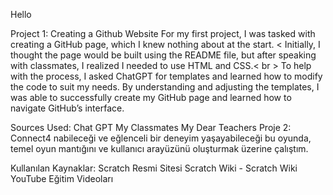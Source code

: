 Hello 



  
Project 1: Creating a Github Website
For my first project, I was tasked with creating a GitHub page, which I knew nothing about at the start. < 
Initially, I thought the page would be built using the README file, but after speaking with classmates, 
I realized I needed to use HTML and CSS.< br > 
To help with the process, I asked ChatGPT for templates and learned how to modify the code to suit my needs.
By understanding and adjusting the templates, I was able to successfully create my GitHub page and learned how to navigate GitHub’s interface.


Sources Used:
Chat GPT
My Classmates
My Dear Teachers
Proje 2: Connect4
nabileceği ve eğlenceli bir deneyim yaşayabileceği bu oyunda, temel oyun mantığını ve kullanıcı arayüzünü oluşturmak üzerine çalıştım.

Kullanılan Kaynaklar:
Scratch Resmi Sitesi
Scratch Wiki - Scratch Wiki
YouTube Eğitim Videoları
